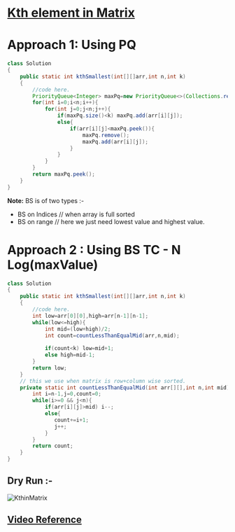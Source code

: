 # **[Kth element in Matrix](https://practice.geeksforgeeks.org/problems/kth-element-in-matrix/1#)**
# Approach 1: Using PQ
```java
class Solution
{
	public static int kthSmallest(int[][]arr,int n,int k)
	{
        //code here.
        PriorityQueue<Integer> maxPq=new PriorityQueue<>(Collections.reverseOrder());
        for(int i=0;i<n;i++){
            for(int j=0;j<n;j++){
                if(maxPq.size()<k) maxPq.add(arr[i][j]);
                else{
                    if(arr[i][j]<maxPq.peek()){
                        maxPq.remove();
                        maxPq.add(arr[i][j]);
                    }
                }
            }
        }
        return maxPq.peek();
    }
}
```
**Note:** BS is of two types :-
- BS on Indices // when array is full sorted
- BS on range // here we just need lowest value and highest value.
# Approach 2 : Using BS TC - N Log(maxValue)
```java
class Solution
{
	public static int kthSmallest(int[][]arr,int n,int k)
	{
        //code here.
        int low=arr[0][0],high=arr[n-1][n-1];
        while(low<=high){
            int mid=(low+high)/2;
            int count=countLessThanEqualMid(arr,n,mid);
            
            if(count<k) low=mid+1;
            else high=mid-1;
        }
        return low;
    }
    // this we use when matrix is row+column wise sorted.
    private static int countLessThanEqualMid(int arr[][],int n,int mid){
        int i=n-1,j=0,count=0;
        while(i>=0 && j<n){
            if(arr[i][j]>mid) i--;
            else{
               count+=i+1;
               j++;
            }
        }
        return count;
    }
}
```

## Dry Run :-
![KthinMatrix](https://user-images.githubusercontent.com/71629248/126989559-01bd40f5-fe84-474e-a329-8fc896ec516e.jpg)

## **[Video Reference](https://youtu.be/G5wLN4UweAM)**
